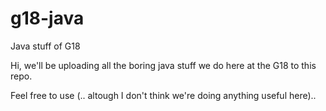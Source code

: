 g18-java
========

Java stuff of G18

Hi, we'll be uploading all the boring java stuff we do here at the G18 to this repo.

Feel free to use (.. altough I don't think we're doing anything useful here)..
